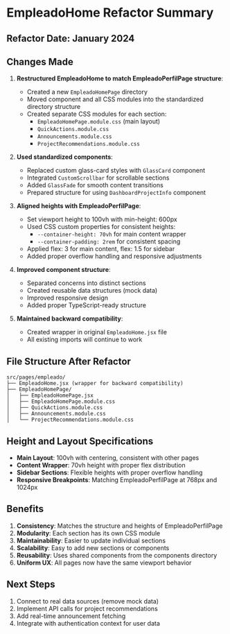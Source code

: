 # EmpleadoHome Refactor Summary

## Refactor Date: January 2024

## Changes Made

1. **Restructured EmpleadoHome to match EmpleadoPerfilPage structure**:
   - Created a new `EmpleadoHomePage` directory
   - Moved component and all CSS modules into the standardized directory structure
   - Created separate CSS modules for each section:
     - `EmpleadoHomePage.module.css` (main layout)
     - `QuickActions.module.css`
     - `Announcements.module.css`
     - `ProjectRecommendations.module.css`

2. **Used standardized components**:
   - Replaced custom glass-card styles with `GlassCard` component
   - Integrated `CustomScrollbar` for scrollable sections
   - Added `GlassFade` for smooth content transitions
   - Prepared structure for using `DashboardProjectInfo` component

3. **Aligned heights with EmpleadoPerfilPage**:
   - Set viewport height to 100vh with min-height: 600px
   - Used CSS custom properties for consistent heights:
     - `--container-height: 70vh` for main content wrapper
     - `--container-padding: 2rem` for consistent spacing
   - Applied flex: 3 for main content, flex: 1.5 for sidebar
   - Added proper overflow handling and responsive adjustments

4. **Improved component structure**:
   - Separated concerns into distinct sections
   - Created reusable data structures (mock data)
   - Improved responsive design
   - Added proper TypeScript-ready structure

5. **Maintained backward compatibility**:
   - Created wrapper in original `EmpleadoHome.jsx` file
   - All existing imports will continue to work

## File Structure After Refactor

```
src/pages/empleado/
├── EmpleadoHome.jsx (wrapper for backward compatibility)
├── EmpleadoHomePage/
│   ├── EmpleadoHomePage.jsx
│   ├── EmpleadoHomePage.module.css
│   ├── QuickActions.module.css
│   ├── Announcements.module.css
│   └── ProjectRecommendations.module.css
```

## Height and Layout Specifications

- **Main Layout**: 100vh with centering, consistent with other pages
- **Content Wrapper**: 70vh height with proper flex distribution
- **Sidebar Sections**: Flexible heights with proper overflow handling
- **Responsive Breakpoints**: Matching EmpleadoPerfilPage at 768px and 1024px

## Benefits

1. **Consistency**: Matches the structure and heights of EmpleadoPerfilPage
2. **Modularity**: Each section has its own CSS module
3. **Maintainability**: Easier to update individual sections
4. **Scalability**: Easy to add new sections or components
5. **Reusability**: Uses shared components from the components directory
6. **Uniform UX**: All pages now have the same viewport behavior

## Next Steps

1. Connect to real data sources (remove mock data)
2. Implement API calls for project recommendations
3. Add real-time announcement fetching
4. Integrate with authentication context for user data
